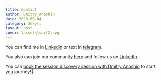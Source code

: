 ```yaml
---
title: Contact
author: Dmitry Anoshin
date: 2023-06-04
category: Jekyll
layout: post
cover: \assets\surf2.svg
---
```


You can find me in [Linkedin](https://www.linkedin.com/in/dmitryanoshin/) or text in [telegram](https://t.me/dimoobraznii).

You also can join our community [here](https://t.me/surfalytics) and follow us on [LinkedIn](https://www.linkedin.com/company/surfalytics/).

You can [book the session discovery session with Dmitry Anoshin](https://calendly.com/surfalytics/surfalytics-intro-consultation) to start you journey!🚀




